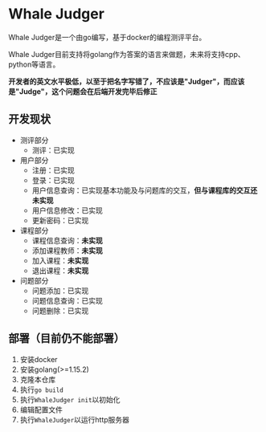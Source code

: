 # Whale Judger

Whale Judger是一个由go编写，基于docker的编程测评平台。

Whale Judger目前支持将golang作为答案的语言来做题，未来将支持cpp、python等语言。

**开发者的英文水平极低，以至于把名字写错了，不应该是"Judger"，而应该是"Judge"，这个问题会在后端开发完毕后修正**

## 开发现状

- 测评部分
  - 测评：已实现
- 用户部分
  - 注册：已实现
  - 登录：已实现
  - 用户信息查询：已实现基本功能及与问题库的交互，**但与课程库的交互还未实现**
  - 用户信息修改：已实现
  - 更新密码：已实现
- 课程部分
  - 课程信息查询：**未实现**
  - 添加课程教师：**未实现**
  - 加入课程：**未实现**
  - 退出课程：**未实现**
- 问题部分
  - 问题添加：已实现
  - 问题信息查询：已实现
  - 问题删除：已实现


## 部署（目前仍不能部署）

1. 安装docker
2. 安装golang(>=1.15.2)
3. 克隆本仓库
4. 执行`go build`
5. 执行`WhaleJudger init`以初始化
6. 编辑配置文件
7. 执行`WhaleJudger`以运行http服务器